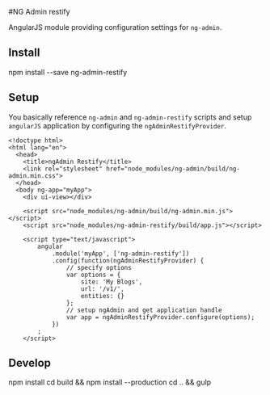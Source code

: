 #NG Admin restify

AngularJS module providing configuration settings for `ng-admin`.

## Install
npm install --save ng-admin-restify

## Setup

You basically reference `ng-admin` and `ng-admin-restify` scripts and setup `angularJS` application by configuring the `ngAdminRestifyProvider`.

```
<!doctype html>
<html lang="en">
  <head>
    <title>ngAdmin Restify</title>
    <link rel="stylesheet" href="node_modules/ng-admin/build/ng-admin.min.css">
  </head>
  <body ng-app="myApp">
    <div ui-view></div>

    <script src="node_modules/ng-admin/build/ng-admin.min.js"></script>
    <script src="node_modules/ng-admin-restify/build/app.js"></script>

    <script type="text/javascript">
        angular
            .module('myApp', ['ng-admin-restify'])
            .config(function(ngAdminRestifyProvider) {
                // specify options
                var options = {
                    site: 'My Blogs',
                    url: '/v1/',
                    entities: {}
                };
                // setup ngAdmin and get application handle
                var app = ngAdminRestifyProvider.configure(options);
            })
        ;
    </script>
```

## Develop
npm install
cd build && npm install --production
cd .. && gulp

